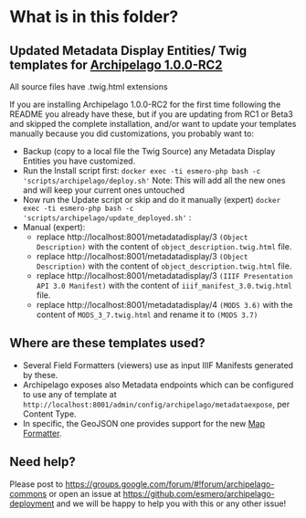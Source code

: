 # What is in this folder?

## Updated Metadata Display Entities/ Twig templates for [Archipelago 1.0.0-RC2](https://github.com/esmero/archipelago-deployment/tree/1.0.0-RC2)

All source files have .twig.html extensions

If you are installing Archipelago 1.0.0-RC2 for the first time following the README you already have these, but if you are updating from RC1 or Beta3 and skipped the complete installation, and/or want to update your templates manually because you did customizations, you probably want to:

* Backup (copy to a local file the Twig Source) any Metadata Display Entities you have customized.
* Run the Install script first: 
  `docker exec -ti esmero-php bash -c 'scripts/archipelago/deploy.sh'` 
  Note: This will add all the new ones and will keep your current ones untouched
* Now run the Update script or skip and do it manually (expert)
  `docker exec -ti esmero-php bash -c 'scripts/archipelago/update_deployed.sh'` :
* Manual (expert):
   - replace http://localhost:8001/metadatadisplay/3 `(Object Description)` with 
 the content of `object_description.twig.html` file.
   - replace http://localhost:8001/metadatadisplay/3 `(Object Description)` with 
 the content of `object_description.twig.html` file.
   - replace http://localhost:8001/metadatadisplay/3 `(IIIF Presentation API 3.0 Manifest)` with 
 the content of `iiif_manifest_3.0.twig.html` file.
   - replace http://localhost:8001/metadatadisplay/4 `(MODS 3.6)` with the content of `MODS_3_7.twig.html` and rename it to `(MODS 3.7)`
  
## Where are these templates used? 

* Several Field Formatters (viewers) use as input IIIF Manifests generated by these. 
* Archipelago exposes also Metadata endpoints which can be configured to use any of template at 
`http://localhost:8001/admin/config/archipelago/metadataexpose`, per Content Type. 
* In specific, the GeoJSON one provides support for the new [Map Formatter](https://github.com/esmero/format_strawberryfield/blob/8.x-1.0-beta2/src/Plugin/Field/FieldFormatter/StrawberryMapFormatter.php ).

## Need help?

Please post to https://groups.google.com/forum/#!forum/archipelago-commons or open an issue
at https://github.com/esmero/archipelago-deployment and we will be happy to help you with this
or any other issue!
